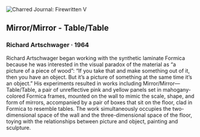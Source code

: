 <div class="artwork-of-the-day">
  <div class="container">
    <div class="img-wrapper">
      <img
        src="https://uploads3.wikiart.org/images/richard-artschwager/mirror-mirror-table-table-1964.jpg!Large.jpg"
        alt="Charred Journal: Firewritten V" />
    </div>
    <div class="artwork-detail">
      <div class="artwork-origin"> 
        <h2 class="artwork-name">Mirror/Mirror - Table/Table</h2>
        <h3 class="artist">
          Richard Artschwager
                    ·  1964
        </h3>
      </div>
      <p class="description">
        <span class="artwork-description-text ng-binding" ng-bind-html="viewModel.ArtworkOfTheDay.Description | unsafe">Richard Artschwager began working with the synthetic laminate Formica because he was interested in the visual paradox of the material as “a picture of a piece of wood”: “If you take that and make something out of it, then you have an object. But it’s a picture of something at the same time it’s an object.” His experiments resulted in works including Mirror/Mirror—
<br>Table/Table, a pair of unreflective pink and yellow panels set in mahogany-colored Formica frames, mounted on the wall to mimic the scale, shape, and form of mirrors, accompanied by a pair of boxes that sit on the floor, clad in Formica to resemble tables. The work simultaneously occupies the two-dimensional space of the wall and the three-dimensional space of the floor, toying with the relationships between picture and object, painting and sculpture.</span>
                        <div class="text-shadow-container" ng-show="showShadow" style=""></div>
      </p>
    </div>
  </div>

</div>
